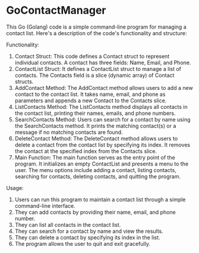# GoContactManager

This Go (Golang) code is a simple command-line program for managing a contact list. Here's a description of the code's functionality and structure:

Functionality:
1. Contact Struct: This code defines a Contact struct to represent individual contacts. A contact has three fields: Name, Email, and Phone.
2. ContactList Struct: It defines a ContactList struct to manage a list of contacts. The Contacts field is a slice (dynamic array) of Contact structs.
3. AddContact Method: The AddContact method allows users to add a new contact to the contact list. It takes name, email, and phone as parameters and appends a new Contact to the Contacts slice.
4. ListContacts Method: The ListContacts method displays all contacts in the contact list, printing their names, emails, and phone numbers.
5. SearchContacts Method: Users can search for a contact by name using the SearchContacts method. It prints the matching contact(s) or a message if no matching contacts are found.
6. DeleteContact Method: The DeleteContact method allows users to delete a contact from the contact list by specifying its index. It removes the contact at the specified index from the Contacts slice.
7. Main Function: The main function serves as the entry point of the program. It initializes an empty ContactList and presents a menu to the user. The menu options include adding a contact, listing contacts, searching for contacts, deleting contacts, and quitting the program.

Usage:
1. Users can run this program to maintain a contact list through a simple command-line interface.
2. They can add contacts by providing their name, email, and phone number.
3. They can list all contacts in the contact list.
4. They can search for a contact by name and view the results.
5. They can delete a contact by specifying its index in the list.
6. The program allows the user to quit and exit gracefully.
